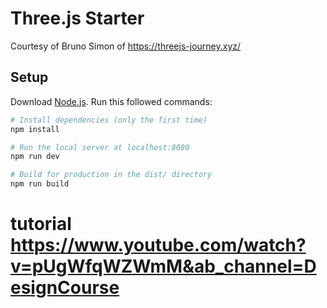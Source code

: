 # Three.js Starter

Courtesy of Bruno Simon of https://threejs-journey.xyz/

## Setup

Download [Node.js](https://nodejs.org/en/download/).
Run this followed commands:

```bash
# Install dependencies (only the first time)
npm install

# Run the local server at localhost:8080
npm run dev

# Build for production in the dist/ directory
npm run build
```

# tutorial https://www.youtube.com/watch?v=pUgWfqWZWmM&ab_channel=DesignCourse
